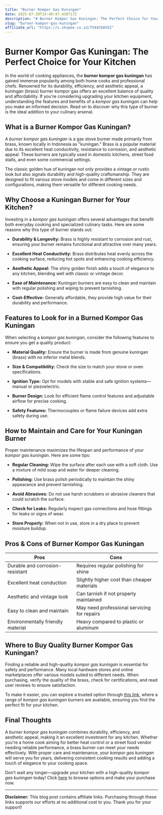 ```yaml
---
title: "Burner Kompor Gas Kuningan"
date: 2025-07-20T14:49:47.438717Z
description: "# Burner Kompor Gas Kuningan: The Perfect Choice for Your Kitchen..."
slug: "burner-kompor-gas-kuningan"
affiliate_url: "https://s.shopee.co.id/7V44C68VX2"
---
```

# Burner Kompor Gas Kuningan: The Perfect Choice for Your Kitchen

In the world of cooking appliances, the **burner kompor gas kuningan** has gained immense popularity among both home cooks and professional chefs. Renowned for its durability, efficiency, and aesthetic appeal, a kuningan (brass) burner kompor gas offers an excellent balance of quality and affordability. If you're considering upgrading your kitchen equipment, understanding the features and benefits of a *kompor gas kuningan* can help you make an informed decision. Read on to discover why this type of burner is the ideal addition to your culinary arsenal.

## What is a Burner Kompor Gas Kuningan?

A *burner kompor gas kuningan* is a gas stove burner made primarily from brass, known locally in Indonesia as "kuningan." Brass is a popular material due to its excellent heat conductivity, resistance to corrosion, and aesthetic appeal. These burners are typically used in domestic kitchens, street food stalls, and even some commercial settings.

The classic golden hue of kuningan not only provides a vintage or rustic look but also signals durability and high-quality craftsmanship. They are designed to fit various stove models and come in different sizes and configurations, making them versatile for different cooking needs.

## Why Choose a Kuningan Burner for Your Kitchen?

Investing in a *kompor gas kuningan* offers several advantages that benefit both everyday cooking and specialized culinary tasks. Here are some reasons why this type of burner stands out:

- **Durability & Longevity:** Brass is highly resistant to corrosion and rust, ensuring your burner remains functional and attractive over many years.
  
- **Excellent Heat Conductivity:** Brass distributes heat evenly across the cooking surface, reducing hot spots and enhancing cooking efficiency.
  
- **Aesthetic Appeal:** The shiny golden finish adds a touch of elegance to any kitchen, blending well with classic or vintage decor.
  
- **Ease of Maintenance:** Kuningan burners are easy to clean and maintain with regular polishing and wiping to prevent tarnishing.
  
- **Cost-Effective:** Generally affordable, they provide high value for their durability and performance.

## Features to Look for in a Burned Kompor Gas Kuningan

When selecting a *kompor gas kuningan*, consider the following features to ensure you get a quality product:

- **Material Quality:** Ensure the burner is made from genuine kuningan (brass) with no inferior metal blends.
  
- **Size & Compatibility:** Check the size to match your stove or oven specifications.
  
- **Ignition Type:** Opt for models with stable and safe ignition systems—manual or piezoelectric.
  
- **Burner Design:** Look for efficient flame control features and adjustable airflow for precise cooking.
  
- **Safety Features:** Thermocouples or flame failure devices add extra safety during use.

## How to Maintain and Care for Your Kuningan Burner

Proper maintenance maximizes the lifespan and performance of your *kompor gas kuningan*. Here are some tips:

- **Regular Cleaning:** Wipe the surface after each use with a soft cloth. Use a mixture of mild soap and water for deeper cleaning.
  
- **Polishing:** Use brass polish periodically to maintain the shiny appearance and prevent tarnishing.
  
- **Avoid Abrasives:** Do not use harsh scrubbers or abrasive cleaners that could scratch the surface.
  
- **Check for Leaks:** Regularly inspect gas connections and hose fittings for leaks or signs of wear.
  
- **Store Properly:** When not in use, store in a dry place to prevent moisture buildup.

## Pros & Cons of Burner Kompor Gas Kuningan

| Pros                                    | Cons                                          |
|------------------------------------------|-----------------------------------------------|
| Durable and corrosion-resistant        | Requires regular polishing for shine        |
| Excellent heat conduction               | Slightly higher cost than cheaper materials |
| Aesthetic and vintage look              | Can tarnish if not properly maintained     |
| Easy to clean and maintain              | May need professional servicing for repairs |
| Environmentally friendly material       | Heavy compared to plastic or aluminum      |

## Where to Buy Quality Burner Kompor Gas Kuningan?

Finding a reliable and high-quality *kompor gas kuningan* is essential for safety and performance. Many local hardware stores and online marketplaces offer various models suited to different needs. When purchasing, verify the quality of the brass, check for certifications, and read user reviews to ensure satisfaction.

To make it easier, you can explore a trusted option through [this link](https://s.shopee.co.id/7V44C68VX2), where a range of *kompor gas kuningan* burners are available, ensuring you find the perfect fit for your kitchen.

## Final Thoughts

A *burner kompor gas kuningan* combines durability, efficiency, and aesthetic appeal, making it an excellent investment for any kitchen. Whether you're a home cook aiming for better heat control or a street food vendor needing reliable performance, a brass burner can meet your needs effectively. With proper care and maintenance, your *kompor gas kuningan* will serve you for years, delivering consistent cooking results and adding a touch of elegance to your cooking space.

Don’t wait any longer—upgrade your kitchen with a high-quality *kompor gas kuningan* today! Click [here](https://s.shopee.co.id/7V44C68VX2) to browse options and make your purchase now.

---

**Disclaimer:** This blog post contains affiliate links. Purchasing through these links supports our efforts at no additional cost to you. Thank you for your support!